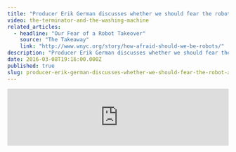 ```yaml
---
title: "Producer Erik German discusses whether we should fear the robot apocalypse"
video: the-terminator-and-the-washing-machine
related_articles:
  - headline: "Our Fear of a Robot Takeover"
    source: "The Takeaway"
    link: "http://www.wnyc.org/story/how-afraid-should-we-be-robots/"
description: "Producer Erik German discusses whether we should fear the robot apocalypse."
date: 2016-03-08T19:16:00.000Z
published: true
slug: producer-erik-german-discusses-whether-we-should-fear-the-robot-apocalypse
---
```


<iframe frameborder="0" scrolling="no" height="130" width="100%" src="https://www.wnyc.org/widgets/ondemand_player/takeaway/#file=/audio/json/581958/&amp;share=1"></iframe>

